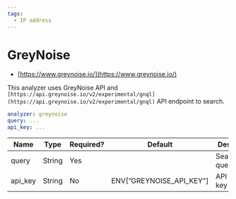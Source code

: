 ```yaml
---
tags:
  - IP address
---
```


# GreyNoise

- [https://www.greynoise.io/](https://www.greynoise.io/)

This analyzer uses GreyNoise API and `[https://api.greynoise.io/v2/experimental/gnql](https://api.greynoise.io/v2/experimental/gnql)` API endpoint to search.

```yaml
analyzer: greynoise
query: ...
api_key: ...
```

| Name    | Type   | Required? | Default                  | Desc.        |
| ------- | ------ | --------- | ------------------------ | ------------ |
| query   | String | Yes       |                          | Search query |
| api_key | String | No        | ENV[”GREYNOISE_API_KEY"] | API key      |
